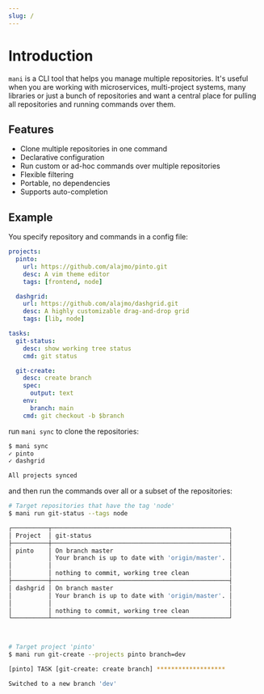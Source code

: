 ```yaml
---
slug: /
---
```


# Introduction

`mani` is a CLI tool that helps you manage multiple repositories. It's useful when you are working with microservices, multi-project systems, many libraries or just a bunch of repositories and want a central place for pulling all repositories and running commands over them.

## Features

- Clone multiple repositories in one command
- Declarative configuration
- Run custom or ad-hoc commands over multiple repositories
- Flexible filtering
- Portable, no dependencies
- Supports auto-completion

## Example

You specify repository and commands in a config file:

```yaml title="mani.yaml"
projects:
  pinto:
    url: https://github.com/alajmo/pinto.git
    desc: A vim theme editor
    tags: [frontend, node]

  dashgrid:
    url: https://github.com/alajmo/dashgrid.git
    desc: A highly customizable drag-and-drop grid
    tags: [lib, node]

tasks:
  git-status:
    desc: show working tree status
    cmd: git status

  git-create:
    desc: create branch
    spec:
      output: text
    env:
      branch: main
    cmd: git checkout -b $branch
```

run `mani sync` to clone the repositories:

```bash
$ mani sync
✓ pinto
✓ dashgrid

All projects synced
```

and then run the commands over all or a subset of the repositories:

```bash
# Target repositories that have the tag 'node'
$ mani run git-status --tags node

┌──────────┬─────────────────────────────────────────────────┐
│ Project  │ git-status                                      │
├──────────┼─────────────────────────────────────────────────┤
│ pinto    │ On branch master                                │
│          │ Your branch is up to date with 'origin/master'. │
│          │                                                 │
│          │ nothing to commit, working tree clean           │
├──────────┼─────────────────────────────────────────────────┤
│ dashgrid │ On branch master                                │
│          │ Your branch is up to date with 'origin/master'. │
│          │                                                 │
│          │ nothing to commit, working tree clean           │
└──────────┴─────────────────────────────────────────────────┘



# Target project 'pinto'
$ mani run git-create --projects pinto branch=dev

[pinto] TASK [git-create: create branch] *******************

Switched to a new branch 'dev'
```
